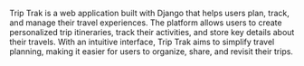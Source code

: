 Trip Trak is a web application built with Django that helps users plan, track, and manage their travel experiences. 
The platform allows users to create personalized trip itineraries, track their activities, and store key details about their travels. 
With an intuitive interface, Trip Trak aims to simplify travel planning, making it easier for users to organize, share, and revisit their trips.
